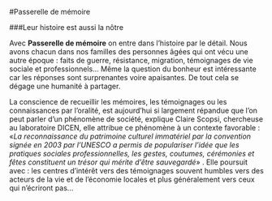 #Passerelle de mémoire

###Leur histoire est aussi la nôtre

Avec **Passerelle de mémoire** on entre dans l’histoire par le détail. Nous avons chacun dans nos familles des personnes âgées qui ont vécu une autre époque : faits de guerre, résistance, migration, témoignages de vie sociale et professionnels… Même la question du bonheur est intéressante car les réponses sont surprenantes voire apaisantes. De tout cela se dégage une humanité à partager.

La conscience de recueillir les mémoires, les témoignages ou les connaissances par l’oralité, est aujourd’hui si largement répandue que l’on peut parler d’un phénomène de société, explique Claire Scopsi, chercheuse au laboratoire DICEN, elle attribue ce phénomène à un contexte favorable : «_La reconnaissance du patrimoine culturel immatériel par la convention signée en 2003 par l’UNESCO a permis de populariser l’idée que les pratiques sociales professionnelles, les gestes, coutumes, cérémonies et fêtes constituent un trésor qui mérite d’être sauvegardé_» .  Elle poursuit avec : les centres d’intérêt vers des témoignages souvent humbles vers des acteurs de la vie et de l’économie locales et plus généralement vers ceux qui n’écriront pas…  